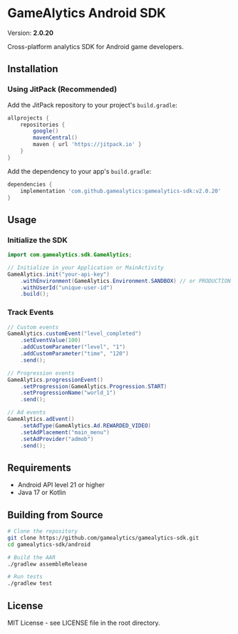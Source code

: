 # GameAlytics Android SDK

Version: **2.0.20**

Cross-platform analytics SDK for Android game developers.

## Installation

### Using JitPack (Recommended)

Add the JitPack repository to your project's `build.gradle`:

```gradle
allprojects {
    repositories {
        google()
        mavenCentral()
        maven { url 'https://jitpack.io' }
    }
}
```

Add the dependency to your app's `build.gradle`:

```gradle
dependencies {
    implementation 'com.github.gamealytics:gamealytics-sdk:v2.0.20'
}
```

## Usage

### Initialize the SDK

```java
import com.gamealytics.sdk.GameAlytics;

// Initialize in your Application or MainActivity
GameAlytics.init("your-api-key")
    .withEnvironment(GameAlytics.Environment.SANDBOX) // or PRODUCTION
    .withUserId("unique-user-id")
    .build();
```

### Track Events

```java
// Custom events
GameAlytics.customEvent("level_completed")
    .setEventValue(100)
    .addCustomParameter("level", "1")
    .addCustomParameter("time", "120")
    .send();

// Progression events
GameAlytics.progressionEvent()
    .setProgression(GameAlytics.Progression.START)
    .setProgressionName("world_1")
    .send();

// Ad events
GameAlytics.adEvent()
    .setAdType(GameAlytics.Ad.REWARDED_VIDEO)
    .setAdPlacement("main_menu")
    .setAdProvider("admob")
    .send();
```

## Requirements

- Android API level 21 or higher
- Java 17 or Kotlin

## Building from Source

```bash
# Clone the repository
git clone https://github.com/gamealytics/gamealytics-sdk.git
cd gamealytics-sdk/android

# Build the AAR
./gradlew assembleRelease

# Run tests
./gradlew test
```

## License

MIT License - see LICENSE file in the root directory.